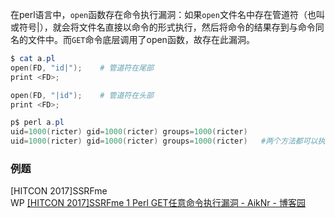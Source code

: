 在perl语言中，`open`函数存在命令执行漏洞：如果`open`文件名中存在管道符（也叫或符号|），就会将文件名直接以命令的形式执行，然后将命令的结果存到与命令同名的文件中。而`GET`命令底层调用了open函数，故存在此漏洞。
```powershell
$ cat a.pl
open(FD, "id|");    # 管道符在尾部 
print <FD>;

open(FD, "|id");    # 管道符在头部
print <FD>;

p$ perl a.pl
uid=1000(ricter) gid=1000(ricter) groups=1000(ricter)
uid=1000(ricter) gid=1000(ricter) groups=1000(ricter)   #两个方法都可以执行
```
### 例题
[HITCON 2017]SSRFme<br />WP [[HITCON 2017]SSRFme 1 Perl GET任意命令执行漏洞 - AikNr - 博客园](https://www.cnblogs.com/AikN/p/15953194.html)
